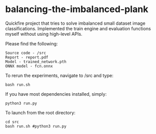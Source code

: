 # balancing-the-imbalanced-plank
Quickfire project that tries to solve imbalanced small dataset image classifications. Implemented the train engine and evaluation functions myself without using high-level APIs.

Please find the following:
	
	Source code - /src
	Report - report.pdf
	Model - trained_network.pth
	ONNX model - fcn.onnx

To rerun the experiments, navigate to /src and type:

	bash run.sh

If you have most dependencies installed, simply:

	python3 run.py

To launch from the root directory:

	cd src
	bash run.sh #python3 run.py
